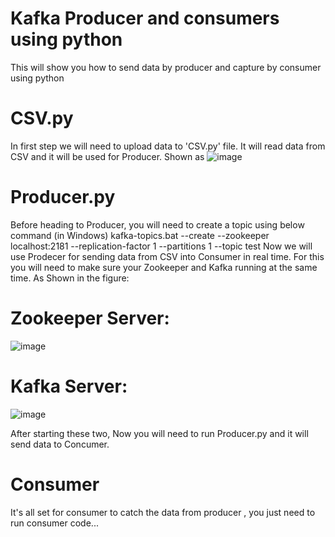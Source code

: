 # Kafka Producer and consumers using python
This will show you how to send data by producer and capture by consumer using python

# CSV.py
In first step we will need to upload data to 'CSV.py' file. It will read data from CSV and it will be used for Producer. Shown as
![image](https://user-images.githubusercontent.com/81530072/188285696-4658810a-74b5-4d5e-8eb3-402880df4d6e.png)




# Producer.py
Before heading to Producer, you will need to create a topic using below command (in Windows)
kafka-topics.bat --create --zookeeper localhost:2181 --replication-factor 1 --partitions 1 --topic test
Now we will use Prodecer for sending data from CSV into Consumer in real time. For this you will need to make sure your Zookeeper and Kafka running at the same time. As Shown in the figure:
# Zookeeper Server:
![image](https://user-images.githubusercontent.com/81530072/188285961-c829480a-544a-4d32-b4ae-532b16b4d29f.png)


# Kafka Server:
![image](https://user-images.githubusercontent.com/81530072/188285946-d20c6597-2612-4f93-ad36-d05decdbdfcb.png)

After starting these two, Now you will need to run Producer.py and it will send data to Concumer.

# Consumer
It's all set for consumer to catch the data from producer , you just need to run  consumer code...


